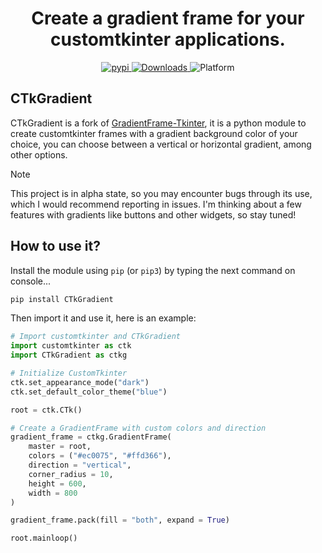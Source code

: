 <h1 align="center">Create a gradient frame for your customtkinter applications.</h1>

<div align="center">
    <a align="center" href="https://pypi.org/project/ctkgradient">
        <img src="https://img.shields.io/pypi/v/ctkgradient" alt="pypi">
    </a>
    <a align="center" href="https://pepy.tech/project/ctkgradient">
        <img src="https://static.pepy.tech/badge/ctkgradient" alt="Downloads">
    </a>
    <img src="https://img.shields.io/powershellgallery/p/Pester?color=blue" alt="Platform">
</div>


## CTkGradient
CTkGradient is a fork of [GradientFrame-Tkinter](https://github.com/JeanExtreme002/GradientFrame-Tkinter), it is a python module to create customtkinter frames with a gradient background color of your choice, you can choose between a vertical or horizontal gradient, among other options.

> [!NOTE]
> This project is in alpha state, so you may encounter bugs through its use, which I would recommend reporting in issues. I'm thinking about a few features with gradients like buttons and other widgets, so stay tuned!

## How to use it?
Install the module using `pip` (or `pip3`) by typing the next command on console...
```python
pip install CTkGradient
```

Then import it and use it, here is an example:
```python
# Import customtkinter and CTkGradient
import customtkinter as ctk
import CTkGradient as ctkg

# Initialize CustomTkinter
ctk.set_appearance_mode("dark")
ctk.set_default_color_theme("blue")

root = ctk.CTk()

# Create a GradientFrame with custom colors and direction
gradient_frame = ctkg.GradientFrame(
    master = root,
    colors = ("#ec0075", "#ffd366"),
    direction = "vertical",
    corner_radius = 10,
    height = 600,
    width = 800
)

gradient_frame.pack(fill = "both", expand = True)

root.mainloop()
```
